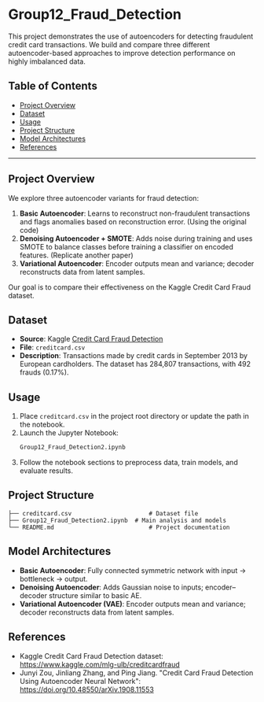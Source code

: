 # Group12_Fraud_Detection

This project demonstrates the use of autoencoders for detecting fraudulent credit card transactions. We build and compare three different autoencoder-based approaches to improve detection performance on highly imbalanced data.

## Table of Contents

- [Project Overview](#project-overview)
- [Dataset](#dataset)
- [Usage](#usage)
- [Project Structure](#project-structure)
- [Model Architectures](#model-architectures)
- [References](#references)

---

## Project Overview

We explore three autoencoder variants for fraud detection:

1. **Basic Autoencoder**: Learns to reconstruct non-fraudulent transactions and flags anomalies based on reconstruction error. (Using the original code)
2. **Denoising Autoencoder + SMOTE**: Adds noise during training and uses SMOTE to balance classes before training a classifier on encoded features. (Replicate another paper)
3. **Variational Autoencoder**: Encoder outputs mean and variance; decoder reconstructs data from latent samples.

Our goal is to compare their effectiveness on the Kaggle Credit Card Fraud dataset.

## Dataset

- **Source**: Kaggle [Credit Card Fraud Detection](https://www.kaggle.com/mlg-ulb/creditcardfraud)
- **File**: `creditcard.csv`
- **Description**: Transactions made by credit cards in September 2013 by European cardholders. The dataset has 284,807 transactions, with 492 frauds (0.17%).

## Usage

1. Place `creditcard.csv` in the project root directory or update the path in the notebook.
2. Launch the Jupyter Notebook:
   ```bash
   Group12_Fraud_Detection2.ipynb
   ```
3. Follow the notebook sections to preprocess data, train models, and evaluate results.

## Project Structure

```
├── creditcard.csv                      # Dataset file
├── Group12_Fraud_Detection2.ipynb  # Main analysis and models
└── README.md                           # Project documentation
```

## Model Architectures

- **Basic Autoencoder**: Fully connected symmetric network with input → bottleneck → output.
- **Denoising Autoencoder**: Adds Gaussian noise to inputs; encoder–decoder structure similar to basic AE.
- **Variational Autoencoder (VAE)**: Encoder outputs mean and variance; decoder reconstructs data from latent samples.

## References

- Kaggle Credit Card Fraud Detection dataset: https://www.kaggle.com/mlg-ulb/creditcardfraud
- Junyi Zou, Jinliang Zhang, and Ping Jiang. "Credit Card Fraud Detection Using Autoencoder Neural Network": https://doi.org/10.48550/arXiv.1908.11553
